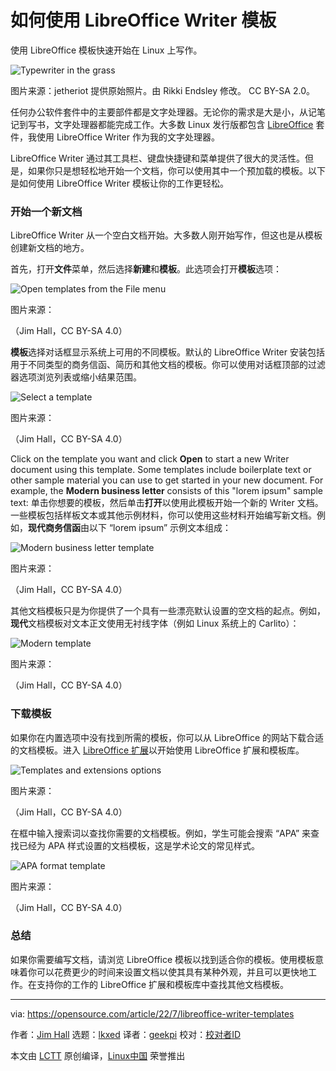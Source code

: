 [#]: subject: "How to use LibreOffice Writer templates"
[#]: via: "https://opensource.com/article/22/7/libreoffice-writer-templates"
[#]: author: "Jim Hall https://opensource.com/users/jim-hall"
[#]: collector: "lkxed"
[#]: translator: "geekpi"
[#]: reviewer: " "
[#]: publisher: " "
[#]: url: " "

如何使用 LibreOffice Writer 模板
======
使用 LibreOffice 模板快速开始在 Linux 上写作。

![Typewriter in the grass][1]

图片来源：jetheriot 提供原始照片。由 Rikki Endsley 修改。 CC BY-SA 2.0。

任何办公软件套件中的主要部件都是文字处理器。无论你的需求是大是小，从记笔记到写书，文字处理器都能完成工作。大多数 Linux 发行版都包含 [LibreOffice][2] 套件，我使用 LibreOffice Writer 作为我的文字处理器。

LibreOffice Writer 通过其工具栏、键盘快捷键和菜单提供了很大的灵活性。但是，如果你只是想轻松地开始一个文档，你可以使用其中一个预加载的模板。以下是如何使用 LibreOffice Writer 模板让你的工作更轻松。

### 开始一个新文档

LibreOffice Writer 从一个空白文档开始。大多数人刚开始写作，但这也是从模板创建新文档的地方。

首先，打开**文件**菜单，然后选择**新建**和**模板**。此选项会打开**模板**选项：

![Open templates from the File menu][3]

图片来源：

（Jim Hall，CC BY-SA 4.0）

**模板**选择对话框显示系统上可用的不同模板。默认的 LibreOffice Writer 安装包括用于不同类型的商务信函、简历和其他文档的模板。你可以使用对话框顶部的过滤器选项浏览列表或缩小结果范围。

![Select a template][4]

图片来源：

（Jim Hall，CC BY-SA 4.0）

Click on the template you want and click **Open** to start a new Writer document using this template. Some templates include boilerplate text or other sample material you can use to get started in your new document. For example, the **Modern business letter** consists of this "lorem ipsum" sample text:
单击你想要的模板，然后单击**打开**以使用此模板开始一个新的 Writer 文档。一些模板包括样板文本或其他示例材料，你可以使用这些材料开始编写新文档。例如，**现代商务信函**由以下 “lorem ipsum” 示例文本组成：

![Modern business letter template][5]

图片来源：

（Jim Hall，CC BY-SA 4.0）

其他文档模板只是为你提供了一个具有一些漂亮默认设置的空文档的起点。例如，**现代**文档模板对文本正文使用无衬线字体（例如 Linux 系统上的 Carlito）：

![Modern template][6]

图片来源：

（Jim Hall，CC BY-SA 4.0）

### 下载模板

如果你在内置选项中没有找到所需的模板，你可以从 LibreOffice 的网站下载合适的文档模板。进入 [LibreOffice 扩展][7]以开始使用 LibreOffice 扩展和模板库。

![Templates and extensions options][8]

图片来源：

（Jim Hall，CC BY-SA 4.0）

在框中输入搜索词以查找你需要的文档模板。例如，学生可能会搜索 “APA” 来查找已经为 APA 样式设置的文档模板，这是学术论文的常见样式。

![APA format template][9]

图片来源：

（Jim Hall，CC BY-SA 4.0）

### 总结

如果你需要编写文档，请浏览 LibreOffice 模板以找到适合你的模板。使用模板意味着你可以花费更少的时间来设置文档以使其具有某种外观，并且可以更快地工作。在支持你的工作的 LibreOffice 扩展和模板库中查找其他文档模板。

--------------------------------------------------------------------------------

via: https://opensource.com/article/22/7/libreoffice-writer-templates

作者：[Jim Hall][a]
选题：[lkxed][b]
译者：[geekpi](https://github.com/geekpi)
校对：[校对者ID](https://github.com/校对者ID)

本文由 [LCTT](https://github.com/LCTT/TranslateProject) 原创编译，[Linux中国](https://linux.cn/) 荣誉推出

[a]: https://opensource.com/users/jim-hall
[b]: https://github.com/lkxed
[1]: https://opensource.com/sites/default/files/lead-images/doc-dish-lead.png
[2]: https://www.libreoffice.org/
[3]: https://opensource.com/sites/default/files/2022-07/1new-file-template.png
[4]: https://opensource.com/sites/default/files/2022-07/2templates-selection.png
[5]: https://opensource.com/sites/default/files/2022-07/3modern-bus-letter.png
[6]: https://opensource.com/sites/default/files/2022-07/4modern-template.png
[7]: https://templates.libreoffice.org/
[8]: https://opensource.com/sites/default/files/2022-07/5temps-and-extensions.png
[9]: https://opensource.com/sites/default/files/2022-07/6apa-template.png
